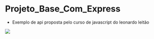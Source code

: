 # Projeto_Base_Com_Express

- Exemplo de api proposta pelo curso de javascript do leonardo leitão

<img src= "https://miro.medium.com/max/701/1*j8DELPVuI_w8045sxmHQsA.png">
